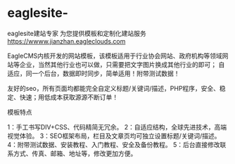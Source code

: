 # eaglesite-
eaglesite建站专家 为您提供模板和定制化建站服务 https://wwww.jianzhan.eagleclouds.com

 
 

 

EagleCMS内核开发的网站模板，该模板适用于行业协会网站、政府机构等领域网站等企业，当然其他行业也可以做，只需要把文字图片换成其他行业的即可；
自适应，同一个后台，数据即时同步，简单适用！附带测试数据！

友好的seo，所有页面均都能完全自定义标题/关键词/描述，PHP程序，安全、稳定、快速；用低成本获取源源不断订单！

模板特点

1：手工书写DIV+CSS、代码精简无冗余。
2：自适应结构，全球先进技术，高端视觉体验。
3：SEO框架布局，栏目及文章页均可独立设置标题/关键词/描述。
4：附带测试数据、安装教程、入门教程、安全及备份教程。
5：后台直接修改联系方式、传真、邮箱、地址等，修改更加方便。

 


